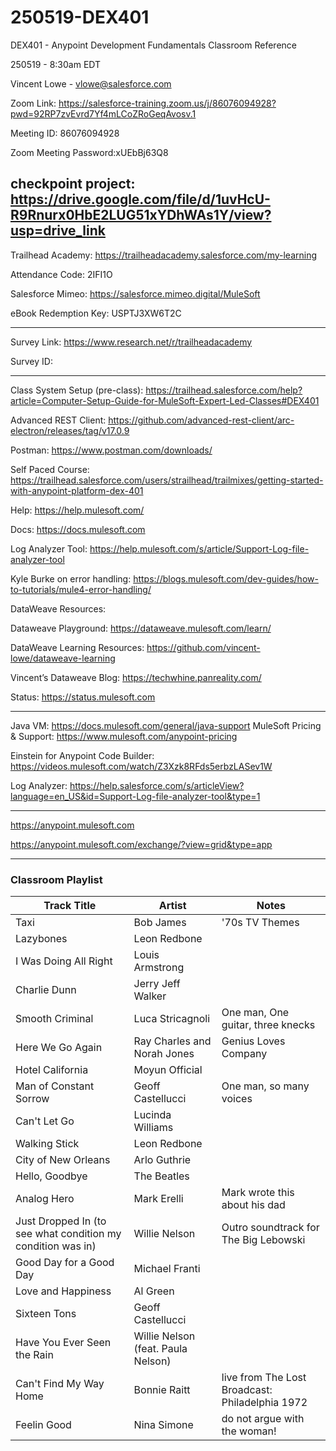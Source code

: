 # 250519-DEX401

DEX401 - Anypoint Development Fundamentals Classroom Reference

250519 - 8:30am EDT

Vincent Lowe - vlowe@salesforce.com

Zoom Link: https://salesforce-training.zoom.us/j/86076094928?pwd=92RP7zvEvrd7Yf4mLCoZRoGeqAvosv.1

Meeting ID: 86076094928

Zoom Meeting Password:xUEbBj63Q8

checkpoint project: https://drive.google.com/file/d/1uvHcU-R9Rnurx0HbE2LUG51xYDhWAs1Y/view?usp=drive_link
-------------------------------------------------------------------------------------------------------------------

Trailhead Academy:			https://trailheadacademy.salesforce.com/my-learning

Attendance Code:		2IFI1O

Salesforce Mimeo:			https://salesforce.mimeo.digital/MuleSoft

eBook Redemption Key:	USPTJ3XW6T2C

-------------------------------------------------------------------------------------------------------------------
Survey Link:				https://www.research.net/r/trailheadacademy

Survey ID:				

-------------------------------------------------------------------------------------------------------------------

Class System Setup (pre-class): https://trailhead.salesforce.com/help?article=Computer-Setup-Guide-for-MuleSoft-Expert-Led-Classes#DEX401

Advanced REST Client: https://github.com/advanced-rest-client/arc-electron/releases/tag/v17.0.9

Postman: https://www.postman.com/downloads/

Self Paced Course: https://trailhead.salesforce.com/users/strailhead/trailmixes/getting-started-with-anypoint-platform-dex-401

Help:
https://help.mulesoft.com/

Docs:
https://docs.mulesoft.com

Log Analyzer Tool:
https://help.mulesoft.com/s/article/Support-Log-file-analyzer-tool

Kyle Burke on error handling: https://blogs.mulesoft.com/dev-guides/how-to-tutorials/mule4-error-handling/

DataWeave Resources:

Dataweave Playground: https://dataweave.mulesoft.com/learn/

DataWeave Learning Resources: https://github.com/vincent-lowe/dataweave-learning

Vincent’s Dataweave Blog: https://techwhine.panreality.com/

Status:
https://status.mulesoft.com 
   
------------------------------------------------------------------------------
Java VM: https://docs.mulesoft.com/general/java-support
MuleSoft Pricing & Support: https://www.mulesoft.com/anypoint-pricing

Einstein for Anypoint Code Builder: https://videos.mulesoft.com/watch/Z3Xzk8RFds5erbzLASev1W

Log Analyzer: https://help.salesforce.com/s/articleView?language=en_US&id=Support-Log-file-analyzer-tool&type=1

------------------------------------------------------------------------------

https://anypoint.mulesoft.com

https://anypoint.mulesoft.com/exchange/?view=grid&type=app


------------------------------------------------------------------------------

### Classroom Playlist

|Track Title|Artist|Notes|
|-----------|------|-----|
|Taxi|Bob James|'70s TV Themes|
|Lazybones|Leon Redbone||
|I Was Doing All Right|Louis Armstrong||
|Charlie Dunn|Jerry Jeff Walker||
|Smooth Criminal|Luca Stricagnoli|One man, One guitar, three knecks|
|Here We Go Again|Ray Charles and Norah Jones|Genius Loves Company|
|Hotel California|Moyun Official||
|Man of Constant Sorrow|Geoff Castellucci|One man, so many voices|
|Can't Let Go|Lucinda Williams||
|Walking Stick|Leon Redbone||
|City of New Orleans|Arlo Guthrie||
|Hello, Goodbye|The Beatles||
|Analog Hero|Mark Erelli|Mark wrote this about his dad|
|Just Dropped In (to see what condition my condition was in)|Willie Nelson|Outro soundtrack for The Big Lebowski|
|Good Day for a Good Day|Michael Franti||
|Love and Happiness|Al Green||
|Sixteen Tons|Geoff Castellucci||
|Have You Ever Seen the Rain|Willie Nelson (feat. Paula Nelson)||
|Can't Find My Way Home|Bonnie Raitt|live from The Lost Broadcast: Philadelphia 1972|
|Feelin Good|Nina Simone|do not argue with the woman!|
























